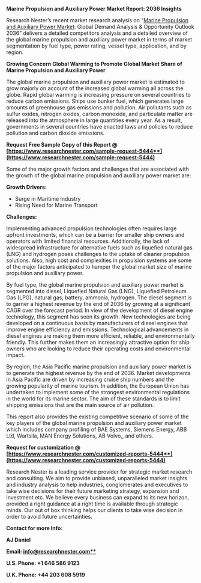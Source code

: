﻿**Marine Propulsion and Auxiliary Power Market Report: 2036 Insights**

Research Nester’s recent market research analysis on “[Marine Propulsion and Auxiliary Power Market](https://www.researchnester.com/reports/marine-propulsion-and-auxiliary-power-market/5444): Global Demand Analysis & Opportunity Outlook 2036” delivers a detailed competitors analysis and a detailed overview of the global marine propulsion and auxiliary power market in terms of market segmentation by fuel type, power rating, vessel type, application, and by region. 

**Growing Concern Global Warming to Promote Global Market Share of Marine Propulsion and Auxiliary Power**

The global marine propulsion and auxiliary power market is estimated to grow majorly on account of the increased global warming all across the globe. Rapid global warming is increasing pressure on several countries to reduce carbon emissions. Ships use bunker fuel, which generates large amounts of greenhouse gas emissions and pollution. Air pollutants such as sulfur oxides, nitrogen oxides, carbon monoxide, and particulate matter are released into the atmosphere in large quantities every year. As a result, governments in several countries have enacted laws and policies to reduce pollution and carbon dioxide emissions.

**Request Free Sample Copy of this Report @ [https://www.researchnester.com/sample-request-5444**](https://www.researchnester.com/sample-request-5444)**

Some of the major growth factors and challenges that are associated with the growth of the global marine propulsion and auxiliary power market are:

**Growth Drivers:**

- Surge in Maritime Industry 
- Rising Need for Marine Transport 

**Challenges:**

Implementing advanced propulsion technologies often requires large upfront investments, which can be a barrier for smaller ship owners and operators with limited financial resources. Additionally, the lack of widespread infrastructure for alternative fuels such as liquefied natural gas (LNG) and hydrogen poses challenges to the uptake of cleaner propulsion solutions. Also, high cost and complexities in propulsion systems are some of the major factors anticipated to hamper the global market size of marine propulsion and auxiliary power.

By fuel type, the global marine propulsion and auxiliary power market is segmented into diesel, Liquefied Natural Gas (LNG), Liquefied Petroleum Gas (LPG), natural gas, battery, ammonia, hydrogen. The diesel segment is to garner a highest revenue by the end of 2036 by growing at a significant CAGR over the forecast period. In view of the development of diesel engine technology, this segment has seen its growth. New technologies are being developed on a continuous basis by manufacturers of diesel engines that improve engine efficiency and emissions. Technological advancements in diesel engines are making them more efficient, reliable, and environmentally friendly. This further makes them an increasingly attractive option for ship owners who are looking to reduce their operating costs and environmental impact. 

By region, the Asia Pacific marine propulsion and auxiliary power market is to generate the highest revenue by the end of 2036. Market developments in Asia Pacific  are driven by increasing cruise ship numbers and the growing popularity of marine tourism. In addition, the European Union has undertaken to implement some of the strongest environmental regulations in the world for its marine sector. The aim of these standards is to limit shipping emissions that are the main source of air pollution. 

This report also provides the existing competitive scenario of some of the key players of the global marine propulsion and auxiliary power market which includes company profiling of BAE Systems, Siemens Energy, ABB Ltd, Wartsila, MAN Energy Solutions, AB Volvo,, and others.   

**Request for customization @ [https://www.researchnester.com/customized-reports-5444**](https://www.researchnester.com/customized-reports-5444)**

Research Nester is a leading service provider for strategic market research and consulting. We aim to provide unbiased, unparalleled market insights and industry analysis to help industries, conglomerates and executives to take wise decisions for their future marketing strategy, expansion and investment etc. We believe every business can expand to its new horizon, provided a right guidance at a right time is available through strategic minds. Our out of box thinking helps our clients to take wise decision in order to avoid future uncertainties.

**Contact for more Info:**

**AJ Daniel**

**Email: [info@researchnester.com**](mailto:info@researchnester.com)**

**U.S. Phone: +1 646 586 9123** 

**U.K. Phone: +44 203 608 5919**
